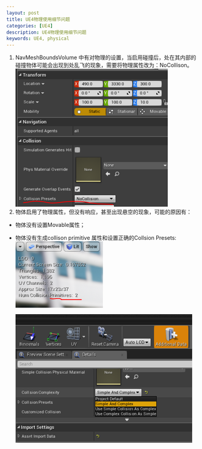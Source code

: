 ```yaml
---
layout: post
title: UE4物理使用细节问题
categories: [UE4]
description: UE4物理使用细节问题
keywords: UE4, physical 
---
```




1. NavMeshBoundsVolume 中有对物理的设置，当启用碰撞后，处在其内部的碰撞物体可能会出现到处乱飞的现象，需要将物理属性改为：NoCollison。   
	![](https://github.com/longlongwaytogo/WorkDocs/blob/master/Unreal_Engine/res/physical_1.png?true=raw)  
2. 物体启用了物理属性，但没有响应，甚至出现悬空的现象，可能的原因有：
- 物体没有设置Movable属性；
- 物体没有生成collison primitive 属性和设置正确的Collsion Presets:  
	![](https://github.com/longlongwaytogo/WorkDocs/blob/master/Unreal_Engine/res/physical_2.png?true=raw) 
  
	![](https://github.com/longlongwaytogo/WorkDocs/blob/master/Unreal_Engine/res/physical_3.png?true=raw)  